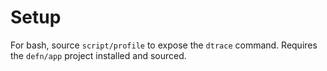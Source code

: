 Setup
=====

For bash, source `script/profile` to expose the `dtrace` command.  Requires the
`defn/app` project installed and sourced.
